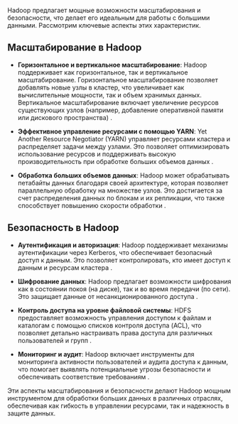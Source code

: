 Hadoop предлагает мощные возможности масштабирования и безопасности, что делает его идеальным для работы с большими данными. Рассмотрим ключевые аспекты этих характеристик.

## Масштабирование в Hadoop

- **Горизонтальное и вертикальное масштабирование**: Hadoop поддерживает как горизонтальное, так и вертикальное масштабирование. Горизонтальное масштабирование позволяет добавлять новые узлы в кластер, что увеличивает как вычислительные мощности, так и объем хранимых данных. Вертикальное масштабирование включает увеличение ресурсов существующих узлов (например, добавление оперативной памяти или дискового пространства) .

- **Эффективное управление ресурсами с помощью YARN**: Yet Another Resource Negotiator (YARN) управляет ресурсами кластера и распределяет задачи между узлами. Это позволяет оптимизировать использование ресурсов и поддерживать высокую производительность при обработке больших объемов данных .

- **Обработка больших объемов данных**: Hadoop может обрабатывать петабайты данных благодаря своей архитектуре, которая позволяет параллельную обработку на множестве узлов. Это достигается за счет распределения данных по блокам и их репликации, что также способствует повышению скорости обработки .

## Безопасность в Hadoop

- **Аутентификация и авторизация**: Hadoop поддерживает механизмы аутентификации через Kerberos, что обеспечивает безопасный доступ к данным. Это позволяет контролировать, кто имеет доступ к данным и ресурсам кластера .

- **Шифрование данных**: Hadoop предлагает возможности шифрования как в состоянии покоя (на диске), так и во время передачи (по сети). Это защищает данные от несанкционированного доступа .

- **Контроль доступа на уровне файловой системы**: HDFS предоставляет возможность управления доступом к файлам и каталогам с помощью списков контроля доступа (ACL), что позволяет детально настраивать права доступа для различных пользователей и групп .

- **Мониторинг и аудит**: Hadoop включает инструменты для мониторинга активности пользователей и аудита доступа к данным, что помогает выявлять потенциальные угрозы безопасности и обеспечивать соответствие требованиям .

Эти аспекты масштабирования и безопасности делают Hadoop мощным инструментом для обработки больших данных в различных отраслях, обеспечивая как гибкость в управлении ресурсами, так и надежность в защите данных.
